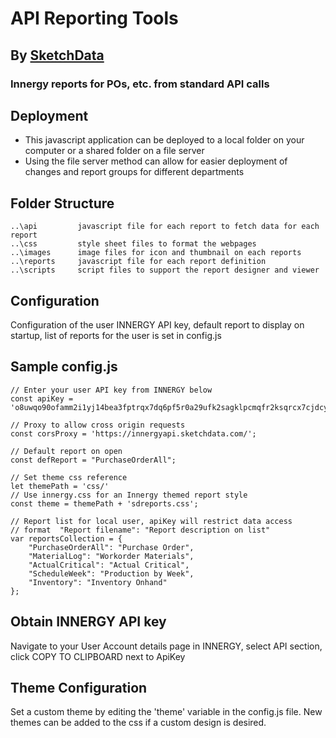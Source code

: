 # API Reporting Tools

## By [SketchData](https://sketchdata.com/)

### Innergy reports for POs, etc. from standard API calls

## Deployment
- This javascript application can be deployed to a local folder on your computer or a shared folder on a file server
- Using the file server method can allow for easier deployment of changes and report groups for different departments

## Folder Structure
```
..\api         javascript file for each report to fetch data for each report
..\css         style sheet files to format the webpages
..\images      image files for icon and thumbnail on each reports
..\reports     javascript file for each report definition
..\scripts     script files to support the report designer and viewer
```

## Configuration
Configuration of the user INNERGY API key, default report to display on startup, list of reports for the user is set in config.js

## Sample config.js
```
// Enter your user API key from INNERGY below
const apiKey = 'o8uwqo90ofamm2i1yj14bea3fptrqx7dq6pf5r0a29ufk2sagklpcmqfr2ksqrcx7cjdcykoudci90s5ngps1qtng5=='

// Proxy to allow cross origin requests 
const corsProxy = 'https://innergyapi.sketchdata.com/';

// Default report on open
const defReport = "PurchaseOrderAll";

// Set theme css reference
let themePath = 'css/'
// Use innergy.css for an Innergy themed report style
const theme = themePath + 'sdreports.css';

// Report list for local user, apiKey will restrict data access
// format  "Report filename": "Report description on list"
var reportsCollection = {
    "PurchaseOrderAll": "Purchase Order",
    "MaterialLog": "Workorder Materials",
    "ActualCritical": "Actual Critical",
    "ScheduleWeek": "Production by Week",
    "Inventory": "Inventory Onhand"
};
```

## Obtain INNERGY API key
Navigate to your User Account details page in INNERGY, select API section, click COPY TO CLIPBOARD next to ApiKey

## Theme Configuration
Set a custom theme by editing the 'theme' variable in the config.js file. New themes can be added to the css if a custom design is desired.